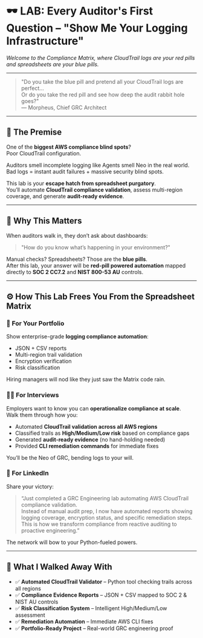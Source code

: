 # 🕶️ LAB: Every Auditor's First Question – "Show Me Your Logging Infrastructure"  
*Welcome to the Compliance Matrix, where CloudTrail logs are your red pills and spreadsheets are your blue pills.*

---

> "Do you take the blue pill and pretend all your CloudTrail logs are perfect…  
> Or do you take the red pill and see how deep the audit rabbit hole goes?"  
> — Morpheus, Chief GRC Architect

---

## 🧠 The Premise

One of the **biggest AWS compliance blind spots**?  
Poor CloudTrail configuration.  

Auditors smell incomplete logging like Agents smell Neo in the real world.  
Bad logs = instant audit failures + massive security blind spots.  

This lab is your **escape hatch from spreadsheet purgatory**.  
You’ll automate **CloudTrail compliance validation**, assess multi-region coverage, and generate **audit-ready evidence**.

---

## 💾 Why This Matters

When auditors walk in, they don’t ask about dashboards:  

> "How do you know what’s happening in your environment?"

Manual checks? Spreadsheets? Those are the **blue pills**.  
After this lab, your answer will be **red-pill powered automation** mapped directly to **SOC 2 CC7.2** and **NIST 800-53 AU** controls.

---

## ⚙️ How This Lab Frees You From the Spreadsheet Matrix

### 🧱 For Your Portfolio
Show enterprise-grade **logging compliance automation**:  

- JSON + CSV reports  
- Multi-region trail validation  
- Encryption verification  
- Risk classification  

Hiring managers will nod like they just saw the Matrix code rain.

### 🧑‍💼 For Interviews
Employers want to know you can **operationalize compliance at scale**.  
Walk them through how you:

- Automated **CloudTrail validation across all AWS regions**  
- Classified trails as **High/Medium/Low risk** based on compliance gaps  
- Generated **audit-ready evidence** (no hand-holding needed)  
- Provided **CLI remediation commands** for immediate fixes  

You’ll be the Neo of GRC, bending logs to your will.

### 💼 For LinkedIn
Share your victory:

> “Just completed a GRC Engineering lab automating AWS CloudTrail compliance validation.  
> Instead of manual audit prep, I now have automated reports showing logging coverage, encryption status, and specific remediation steps.  
> This is how we transform compliance from reactive auditing to proactive engineering.”  

The network will bow to your Python-fueled powers.

---

## 🧩 What I Walked Away With

- ✅ **Automated CloudTrail Validator** – Python tool checking trails across all regions  
- ✅ **Compliance Evidence Reports** – JSON + CSV mapped to SOC 2 & NIST AU controls  
- ✅ **Risk Classification System** – Intelligent High/Medium/Low assessment  
- ✅ **Remediation Automation** – Immediate AWS CLI fixes  
- ✅ **Portfolio-Ready Project** – Real-world GRC engineering proof  


